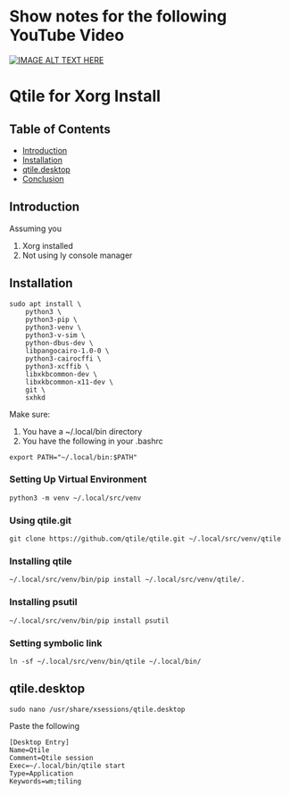 Show notes for the following YouTube Video
==========================================
[![IMAGE ALT TEXT HERE](https://img.youtube.com/vi/fUBjLc5aUH8/0.jpg)](https://www.youtube.com/watch?v=fUBjLc5aUH8)

Qtile for Xorg Install
======================

## Table of Contents

- [Introduction](#introduction)
- [Installation](#installation)
- [qtile.desktop](#qtile.desktop)
- [Conclusion](#conclusion)

## Introduction
Assuming you 
1. Xorg installed
2. Not using ly console manager

## Installation

```
sudo apt install \
    python3 \
    python3-pip \
    python3-venv \
    python3-v-sim \
    python-dbus-dev \
    libpangocairo-1.0-0 \
    python3-cairocffi \
    python3-xcffib \
    libxkbcommon-dev \
    libxkbcommon-x11-dev \
    git \
    sxhkd

```
Make sure:

1. You have a ~/.local/bin directory
2. You have the following in your .bashrc

```
export PATH="~/.local/bin:$PATH"

```

### Setting Up Virtual Environment

```
python3 -m venv ~/.local/src/venv
```

### Using qtile.git
```
git clone https://github.com/qtile/qtile.git ~/.local/src/venv/qtile

```

### Installing qtile 
```
~/.local/src/venv/bin/pip install ~/.local/src/venv/qtile/.

```
### Installing psutil
```
~/.local/src/venv/bin/pip install psutil

```
### Setting symbolic link
```
ln -sf ~/.local/src/venv/bin/qtile ~/.local/bin/

```

## qtile.desktop

```
sudo nano /usr/share/xsessions/qtile.desktop

```

Paste the following
```
[Desktop Entry]
Name=Qtile
Comment=Qtile session
Exec=~/.local/bin/qtile start
Type=Application
Keywords=wm;tiling

```
